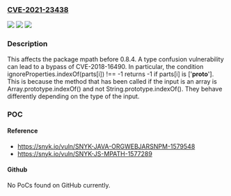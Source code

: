 ### [CVE-2021-23438](https://cve.mitre.org/cgi-bin/cvename.cgi?name=CVE-2021-23438)
![](https://img.shields.io/static/v1?label=Product&message=mpath&color=blue)
![](https://img.shields.io/static/v1?label=Version&message=%3C%200.8.4%20&color=brighgreen)
![](https://img.shields.io/static/v1?label=Vulnerability&message=Prototype%20Pollution&color=brighgreen)

### Description

This affects the package mpath before 0.8.4. A type confusion vulnerability can lead to a bypass of CVE-2018-16490. In particular, the condition ignoreProperties.indexOf(parts[i]) !== -1 returns -1 if parts[i] is ['__proto__']. This is because the method that has been called if the input is an array is Array.prototype.indexOf() and not String.prototype.indexOf(). They behave differently depending on the type of the input.

### POC

#### Reference
- https://snyk.io/vuln/SNYK-JAVA-ORGWEBJARSNPM-1579548
- https://snyk.io/vuln/SNYK-JS-MPATH-1577289

#### Github
No PoCs found on GitHub currently.

